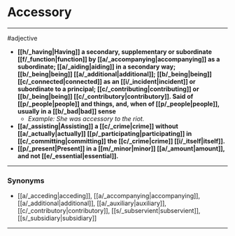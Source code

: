 # Accessory
---
#adjective
- **[[h/_having|Having]] a secondary, supplementary or subordinate [[f/_function|function]] by [[a/_accompanying|accompanying]] as a subordinate; [[a/_aiding|aiding]] in a secondary way; [[b/_being|being]] [[a/_additional|additional]]; [[b/_being|being]] [[c/_connected|connected]] as an [[i/_incident|incident]] or subordinate to a principal; [[c/_contributing|contributing]] or [[b/_being|being]] [[c/_contributory|contributory]]. Said of [[p/_people|people]] and things, and, when of [[p/_people|people]], usually in a [[b/_bad|bad]] sense**
	- _Example: She was accessory to the riot._
- **[[a/_assisting|Assisting]] a [[c/_crime|crime]] without [[a/_actually|actually]] [[p/_participating|participating]] in [[c/_committing|committing]] the [[c/_crime|crime]] [[i/_itself|itself]].**
- **[[p/_present|Present]] in a [[m/_minor|minor]] [[a/_amount|amount]], and not [[e/_essential|essential]].**
---
### Synonyms
- [[a/_acceding|acceding]], [[a/_accompanying|accompanying]], [[a/_additional|additional]], [[a/_auxiliary|auxiliary]], [[c/_contributory|contributory]], [[s/_subservient|subservient]], [[s/_subsidiary|subsidiary]]
---
